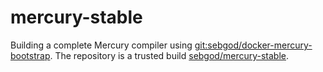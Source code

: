 mercury-stable
==============

Building a complete Mercury compiler using [git:sebgod/docker-mercury-bootstrap](https://github.com/sebgod/docker-mercury-bootstrap/).
The repository is a trusted build [sebgod/mercury-stable](https://registry.hub.docker.com/u/sebgod/mercury-stable/).

